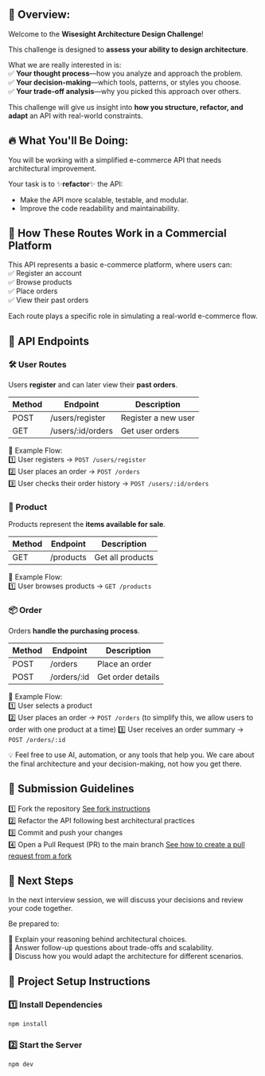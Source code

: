 ## 📌 Overview:

Welcome to the **Wisesight Architecture Design Challenge**!

This challenge is designed to **assess your ability to design architecture**.

What we are really interested in is:  
✅ **Your thought process**—how you analyze and approach the problem.  
✅ **Your decision-making**—which tools, patterns, or styles you choose.  
✅ **Your trade-off analysis**—why you picked this approach over others.

This challenge will give us insight into **how you structure, refactor, and adapt** an API with real-world constraints.

## 🔥 What You'll Be Doing:

You will be working with a simplified e-commerce API that needs architectural improvement.

Your task is to ✨**refactor**✨ the API:

- Make the API more scalable, testable, and modular.
- Improve the code readability and maintainability.

## 📌 How These Routes Work in a Commercial Platform

This API represents a basic e-commerce platform, where users can:  
✅ Register an account  
✅ Browse products  
✅ Place orders  
✅ View their past orders

Each route plays a specific role in simulating a real-world e-commerce flow.

## 📌 API Endpoints

### 🛠 User Routes

Users **register** and can later view their **past orders**.

| Method | Endpoint          | Description         |
| ------ | ----------------- | ------------------- |
| POST   | /users/register   | Register a new user |
| GET    | /users/:id/orders | Get user orders     |

📌 Example Flow:  
1️⃣ User registers → `POST /users/register`  
2️⃣ User places an order → `POST /orders`  
3️⃣ User checks their order history → `POST /users/:id/orders`

### 🛒 Product

Products represent the **items available for sale**.

| Method | Endpoint  | Description      |
| ------ | --------- | ---------------- |
| GET    | /products | Get all products |

📌 Example Flow:  
1️⃣ User browses products → `GET /products`

### 📦 Order

Orders **handle the purchasing process**.

| Method | Endpoint    | Description       |
| ------ | ----------- | ----------------- |
| POST   | /orders     | Place an order    |
| POST   | /orders/:id | Get order details |

📌 Example Flow:  
1️⃣ User selects a product  
2️⃣ User places an order → `POST /orders` (to simplify this, we allow users to order with one product at a time)
3️⃣ User receives an order summary → `POST /orders/:id`

💡 Feel free to use AI, automation, or any tools that help you.
We care about the final architecture and your decision-making, not how you get there.

## 🚀 Submission Guidelines

1️⃣ Fork the repository [See fork instructions](https://docs.github.com/en/pull-requests/collaborating-with-pull-requests/working-with-forks/fork-a-repo)  
2️⃣ Refactor the API following best architectural practices  
3️⃣ Commit and push your changes  
4️⃣ Open a Pull Request (PR) to the main branch [See how to create a pull request from a fork](https://docs.github.com/en/pull-requests/collaborating-with-pull-requests/proposing-changes-to-your-work-with-pull-requests/creating-a-pull-request)

## 📌 Next Steps

In the next interview session, we will discuss your decisions and review your code together.

Be prepared to:

🔹 Explain your reasoning behind architectural choices.  
🔹 Answer follow-up questions about trade-offs and scalability.  
🔹 Discuss how you would adapt the architecture for different scenarios.

## 🚀 Project Setup Instructions

### 1️⃣ Install Dependencies

```sh
npm install
```

### 2️⃣ Start the Server

```sh
npm dev
```
